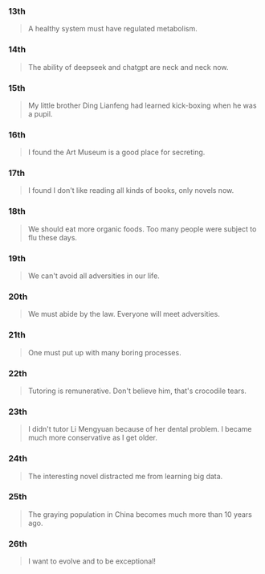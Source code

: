 ### 13th
> A healthy system must have regulated metabolism.

### 14th
> The ability of deepseek and chatgpt are neck and neck now.

### 15th
> My little brother Ding Lianfeng had learned kick-boxing when he was a pupil.

### 16th
> I found the Art Museum is a good place for secreting.

### 17th
> I found I don't like reading all kinds of books, only novels now.

### 18th
> We should eat more organic foods.
> Too many people were subject to flu these days.

### 19th
> We can't avoid all adversities in our life.

### 20th
> We must abide by the law.
> Everyone will meet adversities.

### 21th
> One must put up with many boring processes.

### 22th
> Tutoring is remunerative.
> Don't believe him, that's crocodile tears.

### 23th
> I didn't tutor Li Mengyuan because of her dental problem.
> I became much more conservative as I get older.

### 24th
> The interesting novel distracted me from learning big data.

### 25th
> The graying population in China becomes much more than 10 years ago.

### 26th
> I want to evolve and to be exceptional!
